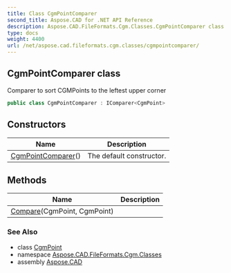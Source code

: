 ```yaml
---
title: Class CgmPointComparer
second_title: Aspose.CAD for .NET API Reference
description: Aspose.CAD.FileFormats.Cgm.Classes.CgmPointComparer class. Comparer to sort CGMPoints to the leftest upper corner
type: docs
weight: 4400
url: /net/aspose.cad.fileformats.cgm.classes/cgmpointcomparer/
---
```

## CgmPointComparer class

Comparer to sort CGMPoints to the leftest upper corner

```csharp
public class CgmPointComparer : IComparer<CgmPoint>
```

## Constructors

| Name | Description |
| --- | --- |
| [CgmPointComparer](cgmpointcomparer/)() | The default constructor. |

## Methods

| Name | Description |
| --- | --- |
| [Compare](../../aspose.cad.fileformats.cgm.classes/cgmpointcomparer/compare/)(CgmPoint, CgmPoint) |  |

### See Also

* class [CgmPoint](../cgmpoint/)
* namespace [Aspose.CAD.FileFormats.Cgm.Classes](../../aspose.cad.fileformats.cgm.classes/)
* assembly [Aspose.CAD](../../)



